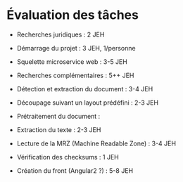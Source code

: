 # Évaluation des tâches

- Recherches juridiques : 2 JEH

- Démarrage du projet : 3 JEH, 1/personne

- Squelette microservice web : 3-5 JEH

- Recherches complémentaires : 5++ JEH

- Détection et extraction du document : 3-4 JEH

- Découpage suivant un layout prédéfini : 2-3 JEH

- Prétraitement du document :

- Extraction du texte : 2-3 JEH

- Lecture de la MRZ (Machine Readable Zone) : 3-4 JEH

- Vérification des checksums : 1 JEH

- Création du front (Angular2 ?) : 5-8 JEH
